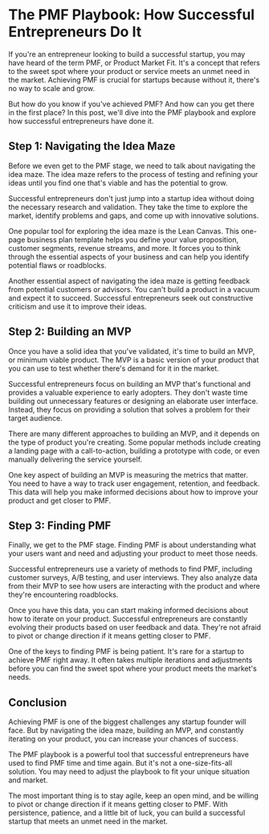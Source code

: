 # The PMF Playbook: How Successful Entrepreneurs Do It

If you're an entrepreneur looking to build a successful startup, you may have heard of the term PMF, or Product Market Fit. It's a concept that refers to the sweet spot where your product or service meets an unmet need in the market. Achieving PMF is crucial for startups because without it, there's no way to scale and grow.

But how do you know if you've achieved PMF? And how can you get there in the first place? In this post, we'll dive into the PMF playbook and explore how successful entrepreneurs have done it.

## Step 1: Navigating the Idea Maze

Before we even get to the PMF stage, we need to talk about navigating the idea maze. The idea maze refers to the process of testing and refining your ideas until you find one that's viable and has the potential to grow.

Successful entrepreneurs don't just jump into a startup idea without doing the necessary research and validation. They take the time to explore the market, identify problems and gaps, and come up with innovative solutions.

One popular tool for exploring the idea maze is the Lean Canvas. This one-page business plan template helps you define your value proposition, customer segments, revenue streams, and more. It forces you to think through the essential aspects of your business and can help you identify potential flaws or roadblocks.

Another essential aspect of navigating the idea maze is getting feedback from potential customers or advisors. You can't build a product in a vacuum and expect it to succeed. Successful entrepreneurs seek out constructive criticism and use it to improve their ideas.

## Step 2: Building an MVP

Once you have a solid idea that you've validated, it's time to build an MVP, or minimum viable product. The MVP is a basic version of your product that you can use to test whether there's demand for it in the market.

Successful entrepreneurs focus on building an MVP that's functional and provides a valuable experience to early adopters. They don't waste time building out unnecessary features or designing an elaborate user interface. Instead, they focus on providing a solution that solves a problem for their target audience.

There are many different approaches to building an MVP, and it depends on the type of product you're creating. Some popular methods include creating a landing page with a call-to-action, building a prototype with code, or even manually delivering the service yourself.

One key aspect of building an MVP is measuring the metrics that matter. You need to have a way to track user engagement, retention, and feedback. This data will help you make informed decisions about how to improve your product and get closer to PMF.

## Step 3: Finding PMF

Finally, we get to the PMF stage. Finding PMF is about understanding what your users want and need and adjusting your product to meet those needs.

Successful entrepreneurs use a variety of methods to find PMF, including customer surveys, A/B testing, and user interviews. They also analyze data from their MVP to see how users are interacting with the product and where they're encountering roadblocks.

Once you have this data, you can start making informed decisions about how to iterate on your product. Successful entrepreneurs are constantly evolving their products based on user feedback and data. They're not afraid to pivot or change direction if it means getting closer to PMF.

One of the keys to finding PMF is being patient. It's rare for a startup to achieve PMF right away. It often takes multiple iterations and adjustments before you can find the sweet spot where your product meets the market's needs.

## Conclusion

Achieving PMF is one of the biggest challenges any startup founder will face. But by navigating the idea maze, building an MVP, and constantly iterating on your product, you can increase your chances of success.

The PMF playbook is a powerful tool that successful entrepreneurs have used to find PMF time and time again. But it's not a one-size-fits-all solution. You may need to adjust the playbook to fit your unique situation and market.

The most important thing is to stay agile, keep an open mind, and be willing to pivot or change direction if it means getting closer to PMF. With persistence, patience, and a little bit of luck, you can build a successful startup that meets an unmet need in the market.